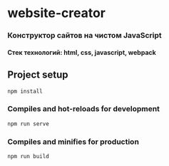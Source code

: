 # website-creator

### Конструктор сайтов на чистом JavaScript
#### Стек технологий: html, css, javascript, webpack 

## Project setup
```
npm install
```

### Compiles and hot-reloads for development
```
npm run serve
```

### Compiles and minifies for production
```
npm run build
```

